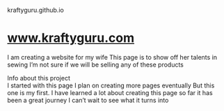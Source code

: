 kraftyguru.github.io

# www.kraftyguru.com


I am creating a website for my wife 
This page is to show off her talents in sewing 
I’m not sure if we will be selling any of these products 


Info about this project  
I started with this page I plan on creating more pages eventually 
But this one is my first. I have learned a lot about creating this page
so far it has been a great journey I can’t wait to see what it turns into
